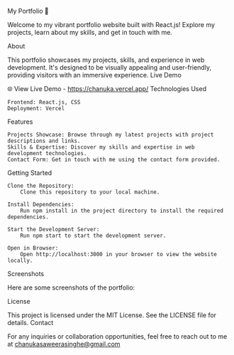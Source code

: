 My Portfolio 🚀

Welcome to my vibrant portfolio website built with React.js! Explore my projects, learn about my skills, and get in touch with me.

About

This portfolio showcases my projects, skills, and experience in web development. It's designed to be visually appealing and user-friendly, providing visitors with an immersive experience.
Live Demo

🌐 View Live Demo - https://chanuka.vercel.app/
Technologies Used

    Frontend: React.js, CSS
    Deployment: Vercel

Features

    Projects Showcase: Browse through my latest projects with project descriptions and links.
    Skills & Expertise: Discover my skills and expertise in web development technologies.
    Contact Form: Get in touch with me using the contact form provided.

Getting Started

    Clone the Repository:
        Clone this repository to your local machine.

    Install Dependencies:
        Run npm install in the project directory to install the required dependencies.

    Start the Development Server:
        Run npm start to start the development server.

    Open in Browser:
        Open http://localhost:3000 in your browser to view the website locally.

Screenshots

Here are some screenshots of the portfolio:



License

This project is licensed under the MIT License. See the LICENSE file for details.
Contact

For any inquiries or collaboration opportunities, feel free to reach out to me at chanukasaweerasinghe@gmail.com